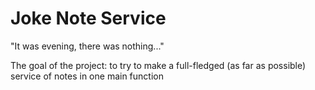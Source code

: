 # Joke Note Service

"It was evening, there was nothing..."

The goal of the project: to try to make a full-fledged (as far as possible) service of notes in one main function
